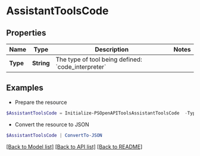 # AssistantToolsCode
## Properties

Name | Type | Description | Notes
------------ | ------------- | ------------- | -------------
**Type** | **String** | The type of tool being defined: &#x60;code_interpreter&#x60; | 

## Examples

- Prepare the resource
```powershell
$AssistantToolsCode = Initialize-PSOpenAPIToolsAssistantToolsCode  -Type null
```

- Convert the resource to JSON
```powershell
$AssistantToolsCode | ConvertTo-JSON
```

[[Back to Model list]](../README.md#documentation-for-models) [[Back to API list]](../README.md#documentation-for-api-endpoints) [[Back to README]](../README.md)

